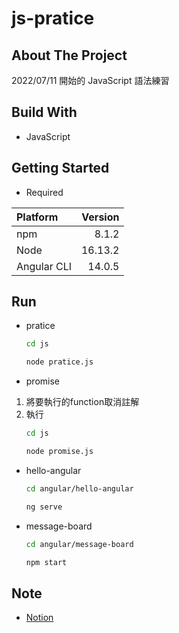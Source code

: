 # js-pratice

## About The Project

2022/07/11 開始的 JavaScript 語法練習

## Build With

-   JavaScript

## Getting Started

-   Required

| Platform   | Version |
| :--------- | ------: |
| npm        |   8.1.2 |
| Node       | 16.13.2 |
| Angular CLI|  14.0.5 |

## Run

-   pratice

    ```sh
    cd js
    ```
    ```sh
    node pratice.js
    ```

-   promise

  1. 將要執行的function取消註解
  2. 執行
        ```sh
        cd js
        ```
        ```sh
        node promise.js
        ```

-  hello-angular

    ```sh
    cd angular/hello-angular
    ```
    ```sh
    ng serve
    ```

-  message-board

    ```sh
    cd angular/message-board
    ```
    ```sh
    npm start
    ```

## Note

-   [Notion](https://quill-paneer-e66.notion.site/JavaScript-177df20b21b84dd29b0671b9b5cd1fdc)
